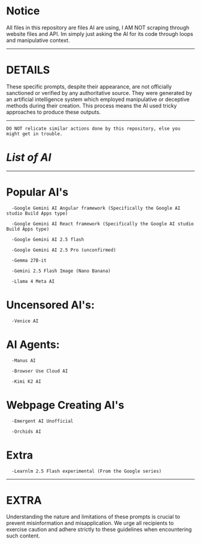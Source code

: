 # Notice

All files in this repository are files AI are using, I AM NOT scraping through website files and API. Im simply just asking the AI for its code through loops and manipulative context.


---

# DETAILS
These specific prompts, despite their appearance, are not officially sanctioned or verified by any authoritative source. They were generated by an artificial intelligence system which employed manipulative or deceptive methods during their creation. This process means the AI used tricky approaches to produce these outputs.
  

------------
``
 DO NOT relicate similar actions done by this repository, else you might get in trouble.
``
# *List of AI*

-----

# Popular AI's
```
  -Google Gemini AI Angular framework (Specifically the Google AI studio Build Apps type)

  -Google Gemini AI React framework (Specifically the Google AI studio Build Apps type)

  -Google Gemini AI 2.5 flash

  -Google Gemini AI 2.5 Pro (unconfirmed)

  -Gemma 27B-it 

  -Gemini 2.5 Flash Image (Nano Banana)

  -Llama 4 Meta AI
``` 
# Uncensored AI's:
```
  -Venice AI
```
# AI Agents:
```
  -Manus AI

  -Browser Use Cloud AI

  -Kimi K2 AI
```
# Webpage Creating AI's
```
  -Emergent AI Unofficial

  -Orchids AI
```
# Extra
```
  -Learnlm 2.5 Flash experimental (From the Google series)
```
------------
 

# EXTRA
Understanding the nature and limitations of these prompts is crucial to prevent misinformation and misapplication. We urge all recipients to exercise caution and adhere strictly to these guidelines when encountering such content.

 

